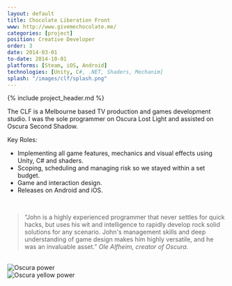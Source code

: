 ```yaml
---
layout: default
title: Chocolate Liberation Front
www: http://www.givemechocolate.me/
categories: [project]
position: Creative Developer
order: 3
date: 2014-03-01
to-date: 2014-10-01
platforms: [Steam, iOS, Android]
technologies: [Unity, C#, .NET, Shaders, Mechanim]
splash: "/images/clf/splash.png"
---
```


{% include project_header.md %}

The CLF is a Melbourne based TV production and games development studio. I was the sole programmer on Oscura Lost Light and assisted on Oscura Second Shadow.

Key Roles:

* Implementing all game features, mechanics and visual effects using Unity, C# and shaders.
* Scoping, scheduling and managing risk so we stayed within a set budget.
* Game and interaction design.
* Releases on Android and iOS.

<br/>

> “John is a highly experienced programmer that never settles for quick hacks, but uses his wit and intelligence to rapidly develop rock solid solutions for any scenario. John's management skills and deep understanding of game design makes him highly versatile, and he was an invaluable asset.”
> <cite>Ole Alfheim, creator of Oscura.</cite>

<br/>

<div class="text-center screen-shot">
    <div class="row neg-margin">
        <div class="col-md-6">
            <img src="{{site.assetsurl}}/images/clf/power.gif" alt="Oscura power"/>
        </div>
        <div class="col-md-6">
            <img src="{{site.assetsurl}}/images/clf/o3_yellow.gif" alt="Oscura yellow power"/>
        </div>
    </div>
</div>

